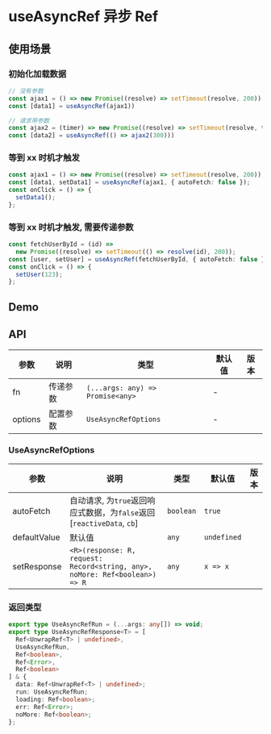 # useAsyncRef 异步 Ref

## 使用场景

### 初始化加载数据

```ts
// 没有参数
const ajax1 = () => new Promise((resolve) => setTimeout(resolve, 200))
const [data1] = useAsyncRef(ajax1))

// 请求带参数
const ajax2 = (timer) => new Promise((resolve) => setTimeout(resolve, timer))
const [data2] = useAsyncRef(() => ajax2(300)))
```

### 等到 xx 时机才触发

```ts
const ajax1 = () => new Promise((resolve) => setTimeout(resolve, 200));
const [data1, setData1] = useAsyncRef(ajax1, { autoFetch: false });
const onClick = () => {
  setData1();
};
```

### 等到 xx 时机才触发, 需要传递参数

```ts
const fetchUserById = (id) =>
  new Promise((resolve) => setTimeout(() => resolve(id), 200));
const [user, setUser] = useAsyncRef(fetchUserById, { autoFetch: false });
const onClick = () => {
  setUser(123);
};
```

## Demo

<preview path="./use-async-ref-demo.vue" title="基本使用"></preview>

## API

| 参数    | 说明     | 类型                             | 默认值 | 版本 |
| ------- | -------- | -------------------------------- | ------ | ---- |
| fn      | 传递参数 | `(...args: any) => Promise<any>` | \-     |      |
| options | 配置参数 | `UseAsyncRefOptions`             | \-     |      |

### UseAsyncRefOptions

| 参数         | 说明                                                                        | 类型      | 默认值      | 版本 |
| ------------ | --------------------------------------------------------------------------- | --------- | ----------- | ---- |
| autoFetch    | 自动请求, 为`true`返回响应式数据，为`false`返回[`reactiveData`, `cb`]       | `boolean` | `true`      |      |
| defaultValue | 默认值                                                                      | `any`     | `undefined` |      |
| setResponse  | `<R>(response: R, request: Record<string, any>, noMore: Ref<boolean>) => R` | `any`     | `x => x`    |      |

### 返回类型

```ts
export type UseAsyncRefRun = (...args: any[]) => void;
export type UseAsyncRefResponse<T> = [
  Ref<UnwrapRef<T> | undefined>,
  UseAsyncRefRun,
  Ref<boolean>,
  Ref<Error>,
  Ref<boolean>
] & {
  data: Ref<UnwrapRef<T> | undefined>;
  run: UseAsyncRefRun;
  loading: Ref<boolean>;
  err: Ref<Error>;
  noMore: Ref<boolean>;
};
```
